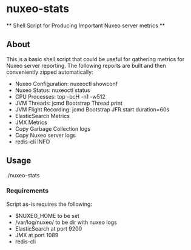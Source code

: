 # nuxeo-stats

** Shell Script for Producing Important Nuxeo server metrics **

## About
This is a basic shell script that could be useful for gathering metrics for Nuxeo server reporting. 
The following reports are built and then conveniently zipped automatically:
- Nuxeo Configuration: nuxeoctl showconf
- Nuxeo Status: nuxeoctl status
- CPU Processes: top -bcH -n1 -w512
- JVM Threads: jcmd Bootstrap Thread.print
- JVM Flight Recording: jcmd Bootstrap JFR.start duration=60s
- ElasticSearch Metrics
- JMX Metrics
- Copy Garbage Collection logs
- Copy Nuxeo server logs
- redis-cli INFO

## Usage
./nuxeo-stats

### Requirements
Script as-is requires the following:
- $NUXEO_HOME to be set
- /var/log/nuxeo/ to be dir with nuxeo logs
- ElasticSearch at port 9200
- JMX at port 1089
- redis-cli

